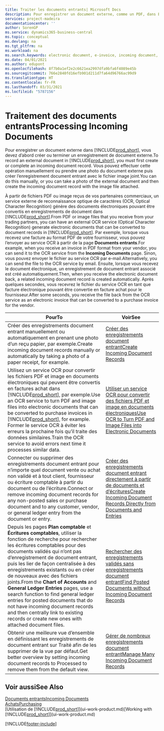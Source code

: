 ```yaml
---
title: Traiter les documents entrants| Microsoft Docs
description: Pour enregistrer un document externe, comme un PDF, dans Business Central, vous devez d’abord créer ou terminer un enregistrement de document externe.
services: project-madeira
documentationcenter: ''
author: SorenGP
ms.service: dynamics365-business-central
ms.topic: conceptual
ms.devlang: na
ms.tgt_pltfrm: na
ms.workload: na
ms.search.keywords: electronic document, e-invoice, incoming document, OCR, ecommerce, document exchange, import invoice
ms.date: 04/01/2021
ms.author: edupont
ms.openlocfilehash: 8f7b0a1ef2e2c6621ea2997dfa9bfa6f4089e45b
ms.sourcegitcommit: 766e2840fd16efb901d211d7fa64d96766ac99d9
ms.translationtype: HT
ms.contentlocale: fr-FR
ms.lasthandoff: 03/31/2021
ms.locfileid: "5787156"
---
```

# <a name="processing-incoming-documents"></a><span data-ttu-id="55454-103">Traitement des documents entrants</span><span class="sxs-lookup"><span data-stu-id="55454-103">Processing Incoming Documents</span></span>
<span data-ttu-id="55454-104">Pour enregistrer un document externe dans [!INCLUDE[prod_short](includes/prod_short.md)], vous devez d’abord créer ou terminer un enregistrement de document externe.</span><span class="sxs-lookup"><span data-stu-id="55454-104">To record an external document in [!INCLUDE[prod_short](includes/prod_short.md)], you must first create or complete an incoming document record.</span></span> <span data-ttu-id="55454-105">Vous pouvez effectuer cette opération manuellement ou prendre une photo du document externe puis créer l’enregistrement document entrant avec le fichier image joint.</span><span class="sxs-lookup"><span data-stu-id="55454-105">You can do this manually, or you can take a photo of the external document and then create the incoming document record with the image file attached.</span></span>

<span data-ttu-id="55454-106">À partir de fichiers PDF ou image reçus de vos partenaires commerciaux, un service externe de reconnaissance optique de caractères (OCR, Optical Character Recognition) génère des documents électroniques pouvant être convertis en enregistrements de document dans [!INCLUDE[prod_short](includes/prod_short.md)].</span><span class="sxs-lookup"><span data-stu-id="55454-106">From PDF or image files that you receive from your trading partners, you can have an external OCR service (Optical Character Recognition) generate electronic documents that can be converted to document records in [!INCLUDE[prod_short](includes/prod_short.md)].</span></span> <span data-ttu-id="55454-107">Par exemple, lorsque vous recevez une facture au format PDF de votre fournisseur, vous pouvez l’envoyer au service OCR à partir de la page **Documents entrants**.</span><span class="sxs-lookup"><span data-stu-id="55454-107">For example, when you receive an invoice in PDF format from your vendor, you can send it to the OCR service from the **Incoming Documents** page.</span></span> <span data-ttu-id="55454-108">Sinon, vous pouvez envoyer le fichier au service OCR par e-mail.</span><span class="sxs-lookup"><span data-stu-id="55454-108">Alternatively, you can send the file to the OCR service by email.</span></span> <span data-ttu-id="55454-109">Ensuite, lorsque vous recevez le document électronique, un enregistrement de document entrant associé est créé automatiquement.</span><span class="sxs-lookup"><span data-stu-id="55454-109">Then, when you receive the electronic document back, a related incoming document record is created automatically.</span></span> <span data-ttu-id="55454-110">Après quelques secondes, vous recevrez le fichier du service OCR en tant que facture électronique pouvant être convertie en facture achat pour le fournisseur.</span><span class="sxs-lookup"><span data-stu-id="55454-110">After some seconds, you receive the file back from the OCR service as an electronic invoice that can be converted to a purchase invoice for the vendor.</span></span>

| <span data-ttu-id="55454-111">Pour</span><span class="sxs-lookup"><span data-stu-id="55454-111">To</span></span> | <span data-ttu-id="55454-112">Voir</span><span class="sxs-lookup"><span data-stu-id="55454-112">See</span></span> |
| --- | --- |
| <span data-ttu-id="55454-113">Créer des enregistrements document entrant manuellement ou automatiquement en prenant une photo d’un reçu papier, par exemple.</span><span class="sxs-lookup"><span data-stu-id="55454-113">Create incoming document records manually or automatically by taking a photo of a paper receipt, for example.</span></span> |[<span data-ttu-id="55454-114">Créer des enregistrements document entrant</span><span class="sxs-lookup"><span data-stu-id="55454-114">Create Incoming Document Records</span></span>](across-how-create-income-document-records.md) |
| <span data-ttu-id="55454-115">Utilisez un service OCR pour convertir les fichiers PDF et image en documents électroniques qui peuvent être convertis en factures achat dans [!INCLUDE[prod_short](includes/prod_short.md)], par exemple.</span><span class="sxs-lookup"><span data-stu-id="55454-115">Use an OCR service to turn PDF and image files into electronic documents that can be converted to purchase invoices in [!INCLUDE[prod_short](includes/prod_short.md)], for example.</span></span> <span data-ttu-id="55454-116">Former le service OCR à éviter les erreurs la prochaine fois qu’il traite des données similaires.</span><span class="sxs-lookup"><span data-stu-id="55454-116">Train the OCR service to avoid errors next time it processes similar data.</span></span> |[<span data-ttu-id="55454-117">Utiliser un service OCR pour convertir des fichiers PDF et image en documents électroniques</span><span class="sxs-lookup"><span data-stu-id="55454-117">Use OCR to Turn PDF and Image Files into Electronic Documents</span></span>](across-how-use-ocr-pdf-images-files.md) |
| <span data-ttu-id="55454-118">Connecter ou supprimer des enregistrements document entrant pour n’importe quel document vente ou achat non validé et à tout client, fournisseur ou écriture comptable à partir du document ou de l’écriture.</span><span class="sxs-lookup"><span data-stu-id="55454-118">Connect or remove incoming document records for any non-posted sales or purchase document and to any customer, vendor, or general ledger entry from the document or entry.</span></span> |[<span data-ttu-id="55454-119">Créer des enregistrements document entrant directement à partir de documents et d’écritures</span><span class="sxs-lookup"><span data-stu-id="55454-119">Create Incoming Document Records Directly from Documents and Entries</span></span>](across-how-connect-disconnect-income-document-records.md) |
| <span data-ttu-id="55454-120">Depuis les pages **Plan comptable** et **Écritures comptables**, utiliser la fonction de recherche pour rechercher les écritures comptables pour des documents validés qui n’ont pas d’enregistrement de document entrant, puis les lier de façon centralisée à des enregistrements existants ou en créer de nouveaux avec des fichiers joints.</span><span class="sxs-lookup"><span data-stu-id="55454-120">From the **Chart of Accounts** and **General Ledger Entries** pages, use a search function to find general ledger entries for posted documents that do not have incoming document records and then centrally link to existing records or create new ones with attached document files.</span></span> |[<span data-ttu-id="55454-121">Rechercher des enregistrements validés sans enregistrements document entrant</span><span class="sxs-lookup"><span data-stu-id="55454-121">Find Posted Documents without Incoming Document Records</span></span>](across-how-find-posted-documents-without-income-document-records.md) |
| <span data-ttu-id="55454-122">Obtenir une meilleure vue d’ensemble en définissant les enregistrements de document entrant sur Traité afin de les supprimer de la vue par défaut.</span><span class="sxs-lookup"><span data-stu-id="55454-122">Get better overview by setting incoming document records to Processed to remove them from the default view.</span></span> |[<span data-ttu-id="55454-123">Gérer de nombreux enregistrements document entrant</span><span class="sxs-lookup"><span data-stu-id="55454-123">Manage Many Incoming Document Records</span></span>](across-how-manage-many-income-document-records.md) |

## <a name="see-also"></a><span data-ttu-id="55454-124">Voir aussi</span><span class="sxs-lookup"><span data-stu-id="55454-124">See Also</span></span>
[<span data-ttu-id="55454-125">Documents entrants</span><span class="sxs-lookup"><span data-stu-id="55454-125">Incoming Documents</span></span>](across-income-documents.md)  
[<span data-ttu-id="55454-126">Achats</span><span class="sxs-lookup"><span data-stu-id="55454-126">Purchasing</span></span>](purchasing-manage-purchasing.md)  
<span data-ttu-id="55454-127">[Utilisation de [!INCLUDE[prod_short](includes/prod_short.md)]](ui-work-product.md)</span><span class="sxs-lookup"><span data-stu-id="55454-127">[Working with [!INCLUDE[prod_short](includes/prod_short.md)]](ui-work-product.md)</span></span>


[!INCLUDE[footer-include](includes/footer-banner.md)]